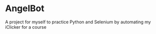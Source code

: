 # AngelBot

A project for myself to practice Python and Selenium by automating my iClicker for a course